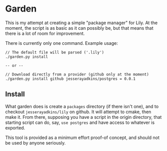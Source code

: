 Garden
======

This is my attempt at creating a simple "package manager" for Lily. At the
moment, the script is as basic as it can possibly be, but that means that there
is a lot of room for improvement.

There is currently only one command. Example usage:

```
// The default file will be parsed ('.lily')
./garden.py install

-- or --

// Download directly from a provider (github only at the moment)
./garden.py install github jesserayadkins/postgres = 0.0.1
```

## Install
What garden does is create a `packages` directory (if there isn't one), and
to checkout `jesserayadkins/lily` on github. It will attempt to cmake, then make
it. From there, supposing you have a script in the origin directory, that
starting script can do, say, `use postgres` and have access to whatever is
exported.


This tool is provided as a minimum effort proof-of concept, and should not be
used by anyone seriously.
